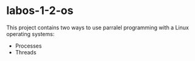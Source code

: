 # labos-1-2-os
This project contains two ways to use parralel programming with a Linux operating systems:
- Processes
- Threads
